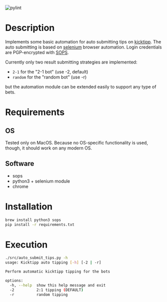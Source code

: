 ![pylint](https://img.shields.io/badge/PyLint-10.00-brightgreen?logo=python&logoColor=white)

# Description
Implements some basic automation for auto submitting tips on [kicktipp](https://kicktipp.com). The auto submitting is based on [selenium](https://www.selenium.dev) browser automation. Login credentials are PGP-encrypted with [SOPS](https://technotim.live/posts/install-mozilla-sops/).

Currently only two result submitting strategies are implemented:
- `2-1` for the "2-1 bot" (use -2, default)
- `random` for the "random bot" (use -r)

but the automation module can be extended easily to support any type of bets.


# Requirements

## OS
Tested only on MacOS. Because no OS-specific functionality is used, though, it should work on any modern OS.

## Software
- sops
- python3 + selenium module
- chrome


# Installation
```bash
brew install python3 sops
pip install -r requirements.txt
```


# Execution

```bash
./src/auto_submit_tips.py -h
usage: Kicktipp auto tipping [-h] [-2 | -r]

Perform automatic kicktipp tipping for the bots

options:
  -h, --help  show this help message and exit
  -2          2:1 tipping (DEFAULT)
  -r          random tipping
```
